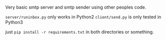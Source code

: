 Very basic smtp server and smtp sender using other peoples code.

`server/runinbox.py` only works in Python2
`client/send.py` is only tested in Python3

just `pip install -r requirements.txt` in both directories or something.

